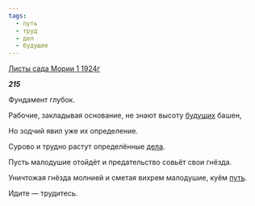 ```yaml
---
tags:
  - путь
  - труд
  - дел
  - будущее
---
```

[Листы сада Мории 1 1924г](https://127.0.0.1:4002/agni/1924)

___215___

Фундамент глубок.   

Рабочие, закладывая основание, не знают высоту [будущих](../../../tags/#будущее) башен,   

Но зодчий явил уже их определение.   

Сурово и трудно растут определённые [дела](../../../tags/#дел).   

Пусть малодушие отойдёт и предательство совьёт свои гнёзда.   

Уничтожая гнёзда молнией и сметая вихрем малодушие, куём [путь](../../../tags/#путь).   

Идите — трудитесь.   

